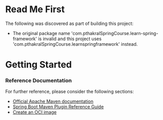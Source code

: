 # Read Me First
The following was discovered as part of building this project:

* The original package name 'com.pthakralSpringCourse.learn-spring-framework' is invalid and this project uses 'com.pthakralSpringCourse.learnspringframework' instead.

# Getting Started

### Reference Documentation
For further reference, please consider the following sections:

* [Official Apache Maven documentation](https://maven.apache.org/guides/index.html)
* [Spring Boot Maven Plugin Reference Guide](https://docs.spring.io/spring-boot/docs/3.1.2/maven-plugin/reference/html/)
* [Create an OCI image](https://docs.spring.io/spring-boot/docs/3.1.2/maven-plugin/reference/html/#build-image)

